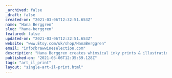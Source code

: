```yaml
---
_archived: false
_draft: false
created-on: "2021-03-06T12:32:51.653Z"
name: "Hana Berggren"
slug: "hana-berggren"
featured: false
updated-on: "2021-03-06T12:32:51.653Z"
website: "www.Etsy.com/uk/shop/HanaBerggren"
email: "info@brawwineselection.com"
description: "Hana Berggren creates whimsical inky prints & illustrations full of curious characters and enchanting scenes. From original artwork and prints to zines and playing cards Hana has an overarching sense of wholesome serenity to her work. Shop via her Etsy."
published-on: "2021-03-06T12:35:59.128Z"
tags: "art_il_print"
layout: "single-art-il-print.html"
---
```



